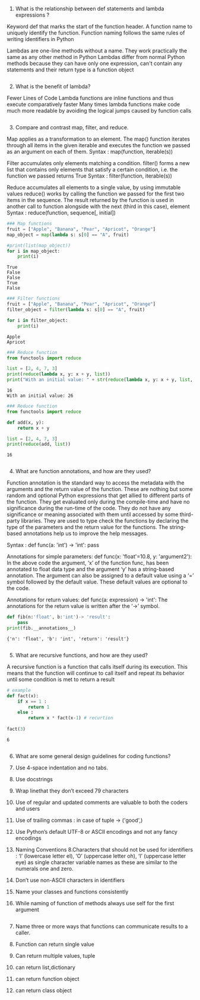 1. What is the relationship between def statements and lambda expressions ?


Keyword def that marks the start of the function header. A function name to uniquely identify the function. 
Function naming follows the same rules of writing identifiers in Python

Lambdas are one-line methods without a name.
They work practically the same as any other method in Python
Lambdas differ from normal Python methods because they can have only one expression,
can't contain any statements and their return type is a function object


```python

```

2. What is the benefit of lambda?


Fewer Lines of Code
Lambda functions are inline functions and thus execute comparatively faster
Many times lambda functions make code much more readable by avoiding the logical jumps caused by function calls


```python

```

3. Compare and contrast map, filter, and reduce.


Map applies as a transformation to an element.
The map() function iterates through all items in the given iterable and executes the function we 
passed as an argument on each of them.
Syntax : map(function, iterable(s))


Filter accumulates only elements matching a condition.
filter() forms a new list that contains only elements that satisfy a certain condition, i.e. the function we 
passed returns True
Syntax : filter(function, iterable(s))


Reduce accumulates all elements to a single value, by using immutable values
reduce() works by calling the function we passed for the first two items in the sequence. The result returned by 
the function is used in another call to function alongside with the next (third in this case), element
Syntax : reduce(function, sequence[, initial])



```python
### Map functions
fruit = ["Apple", "Banana", "Pear", "Apricot", "Orange"]
map_object = map(lambda s: s[0] == "A", fruit)

#print(list(map_object))
for i in map_object:
    print(i)
```

    True
    False
    False
    True
    False
    


```python
### Filter functions
fruit = ["Apple", "Banana", "Pear", "Apricot", "Orange"]
filter_object = filter(lambda s: s[0] == "A", fruit)

for i in filter_object:
    print(i)
```

    Apple
    Apricot
    


```python
### Reduce function
from functools import reduce

list = [2, 4, 7, 3]
print(reduce(lambda x, y: x + y, list))
print("With an initial value: " + str(reduce(lambda x, y: x + y, list, 10)))
```

    16
    With an initial value: 26
    


```python
### Reduce function
from functools import reduce

def add(x, y):
    return x + y

list = [2, 4, 7, 3]
print(reduce(add, list))
```

    16
    


```python

```

4. What are function annotations, and how are they used?


Function annotation is the standard way to access the metadata with the arguments and the return value of the function.
These are nothing but some random and optional Python expressions that get allied to different parts of the function.
They get evaluated only during the compile-time and have no significance during the run-time of the code.
They do not have any significance or meaning associated with them until accessed by some third-party libraries.
They are used to type check the functions by declaring the type of the parameters and the return value for the functions.
The string-based annotations help us to improve the help messages.

Syntax :
    def func(a: 'int') -> 'int':
        pass

Annotations for simple parameters:
    def func(x: 'float'=10.8, y: 'argument2'):
        In the above code the argument, ‘x’ of the function func, 
        has been annotated to float data type and the argument ‘y’ 
        has a string-based annotation. The argument can also be 
        assigned to a default value using a ‘=’ symbol followed 
        by the default value. These default values are optional to the code.

Annotations for return values:
    def func(a: expression) -> 'int':
        The annotations for the return value is written after the ‘->’ symbol.


```python
def fib(n:'float', b:'int')-> 'result': 
    pass
print(fib.__annotations__)
```

    {'n': 'float', 'b': 'int', 'return': 'result'}
    


```python

```

5. What are recursive functions, and how are they used?


A recursive function is a function that calls itself during its execution. 
This means that the function will continue to call itself and repeat its behavior until some condition is met to return 
a result


```python
# example
def fact(x):
    if x == 1 :
        return 1
    else :
        return x * fact(x-1) # recurtion
    
fact(3)
```




    6




```python

```

6. What are some general design guidelines for coding functions?



1. Use 4-space indentation and no tabs.
2. Use docstrings
3. Wrap linethat they don’t exceed 79 characters
4. Use of regular and updated comments are valuable to both the coders and users
5. Use of trailing commas : in case of tuple -> ('good',)
6. Use Python’s default UTF-8 or ASCII encodings and not any fancy encodings
7. Naming Conventions
8.Characters that should not be used for identifiers :
    ‘l’ (lowercase letter el), 
    ‘O’ (uppercase letter oh), 
    ‘I’ (uppercase letter eye) as single character variable names as these are similar to the numerals one and zero.
9. Don’t use non-ASCII characters in identifiers
10. Name your classes and functions consistently
11. While naming of function of methods always use self for the first argument


```python

```

7. Name three or more ways that functions can communicate results to a caller.


1. Function can return single value
2. Can return multiple values, tuple
3. can return list,dictionary
4. can return function object
5. can return class object


```python

```
